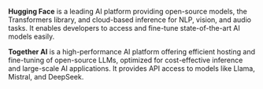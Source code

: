 **Hugging Face** is a leading AI platform providing open-source models, the Transformers library, and cloud-based inference for NLP, vision, and audio tasks. It enables developers to access and fine-tune state-of-the-art AI models easily.  

**Together AI** is a high-performance AI platform offering efficient hosting and fine-tuning of open-source LLMs, optimized for cost-effective inference and large-scale AI applications. It provides API access to models like Llama, Mistral, and DeepSeek.